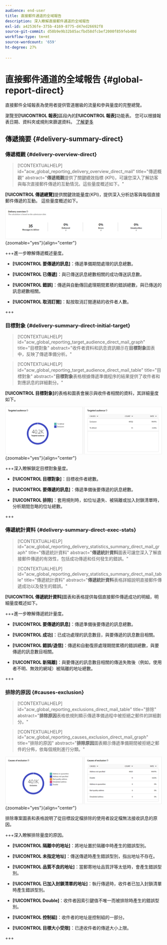 ```yaml
---
audience: end-user
title: 直接郵件通道的全域報告
description: 深入瞭解直接郵件通道的全域報告
exl-id: a42536fe-375b-4169-8775-d47ed26692f8
source-git-commit: d58b9e9b32b85acfbd58dfcbef2000f859feb40d
workflow-type: tm+mt
source-wordcount: '659'
ht-degree: 27%

---
```


# 直接郵件通道的全域報告 {#global-report-direct}

直接郵件全域報表為使用者提供管道層級的流量和參與量度的完整總覽。

瀏覽至&#x200B;**[!UICONTROL 報表]**&#x200B;區段內的&#x200B;**[!UICONTROL 報表]**&#x200B;功能表。 您可以根據報表日期、資料夾或規則來篩選資料。 [了解更多](global-reports.md)

## 傳遞摘要 {#delivery-summary-direct}

### 傳遞概觀 {#delivery-overview-direct}

>[!CONTEXTUALHELP]
>id="acw_global_reporting_delivery_overview_direct_mail"
>title="傳遞概觀"
>abstract="**傳遞概觀**&#x200B;提供了關鍵績效指標 (KPI)，可讓您深入了解訪客與每次直接郵件傳遞的互動情況。這些量度概述如下。"

**[!UICONTROL 傳遞總覽]**&#x200B;提供關鍵效能量度(KPI)，提供深入分析訪客與每個直接郵件傳遞的互動。 這些量度概述如下。

![此影像顯示直接郵件傳遞的傳遞概述量度。](assets/global_report_direct_mail_delivery_overview.png){zoomable="yes"}{align="center"}

+++進一步瞭解傳遞概述量度。

* **[!UICONTROL 要傳遞的訊息]**：傳遞準備期間處理的訊息總數。

* **[!UICONTROL 已傳遞]**：與已傳送訊息總數相關的成功傳送訊息數。

* **[!UICONTROL 錯誤]**：傳遞與自動傳回處理期間累積的錯誤總數，與已傳送的訊息總數相關。

* **[!UICONTROL 取消訂閱]**：點按取消訂閱連結的收件者人數。

+++

### 目標對象 {#delivery-summary-direct-initial-target}

>[!CONTEXTUALHELP]
>id="acw_global_reporting_target_audience_direct_mail_graph"
>title="目標對象"
>abstract="收件者資料和訊息資訊顯示在&#x200B;**目標對象**&#x200B;圖表中，反映了傳遞準備分析。"

>[!CONTEXTUALHELP]
>id="acw_global_reporting_target_audience_direct_mail_table"
>title="目標對象"
>abstract="**目標對象**&#x200B;表格根據傳遞準備程序的結果提供了收件者和對應訊息的詳細劃分。"

**[!UICONTROL 目標對象]**&#x200B;的表格和圖表會展示與收件者相關的資料，其詳細量度如下。

![此影像顯示直接郵件傳遞的目標對象量度。](assets/global_report_direct_mail_targeted_audience.png){zoomable="yes"}{align="center"}

+++深入瞭解鎖定目標對象量度。

* **[!UICONTROL 目標對象]**：目標收件者總數。

* **[!UICONTROL 要傳遞的訊息]**：傳遞準備後要傳遞的訊息總數。

* **[!UICONTROL 排除]**：套用規則時，如位址遺失、被隔離或加入封鎖清單時，分析期間忽略的位址總數。

+++

### 傳遞統計資料 {#delivery-summary-direct-exec-stats}

>[!CONTEXTUALHELP]
>id="acw_global_reporting_delivery_statistics_summary_direct_mail_graph"
>title="傳遞統計資料"
>abstract="**傳遞統計資料**&#x200B;圖表可讓您深入了解直接郵件傳遞的有效性，包括成功傳遞和任何發生的錯誤。"

>[!CONTEXTUALHELP]
>id="acw_global_reporting_delivery_statistics_summary_direct_mail_table"
>title="傳遞統計資料"
>abstract="**傳遞統計資料**&#x200B;表格詳細說明直接郵件傳遞成功以及發生的錯誤。"

**[!UICONTROL 傳遞統計資料]**&#x200B;圖表和表格提供每個直接郵件傳遞成功的明細，明細量度概述如下。

+++進一步瞭解傳遞統計量度。

* **[!UICONTROL 要傳遞的訊息]**：傳遞準備後要傳遞的訊息總數。

* **[!UICONTROL 成功]**：已成功處理的訊息數目，與要傳遞的訊息數目相關。

* **[!UICONTROL 錯誤/退信]**：傳遞和自動復原處理期間累積的錯誤總數，與要傳遞的訊息數目相關。

* **[!UICONTROL 新隔離]**：與要傳送的訊息數目相關的傳送失敗後（例如，使用者不明、無效的網域）被隔離的地址總數。

+++

### 排除的原因 {#causes-exclusion}

>[!CONTEXTUALHELP]
>id="acw_global_reporting_exclusions_direct_mail_table"
>title="排除"
>abstract="**排除原因**&#x200B;表格依規則顯示傳遞準備過程中被拒絕之郵件的詳細劃分。"

>[!CONTEXTUALHELP]
>id="acw_global_reporting_causes_exclusion_direct_mail_graph"
>title="排除的原因"
>abstract="**排除原因**&#x200B;圖表顯示傳遞準備期間被拒絕之郵件的分佈，依每個規則進行分類。"

![此影像顯示直接郵件傳遞排除量度的原因。](assets/global_report_direct_mail_exclusions.png){zoomable="yes"}{align="center"}

排除專案圖表和表格說明了從目標設定檔排除的使用者設定檔無法接收訊息的原因。

+++深入瞭解排除量度的原因。

* **[!UICONTROL 隔離中的地址]**：將地址置於隔離中時產生的錯誤型別。

* **[!UICONTROL 未指定地址]**：傳送傳遞時產生錯誤型別，指出地址不存在。

* **[!UICONTROL 品質不良的地址]**：當郵寄地址品質評等太低時，會產生錯誤型別。

* **[!UICONTROL 已加入封鎖清單的地址]**：執行傳遞時，收件者已加入封鎖清單時產生錯誤型別。

* **[!UICONTROL Double]**：收件者因索引鍵值不唯一而被排除時產生的錯誤型別。

* **[!UICONTROL 控制組]**：收件者的地址是控制組的一部分。

* **[!UICONTROL 目標大小受限]**：已達收件者的傳遞大小上限。

+++
